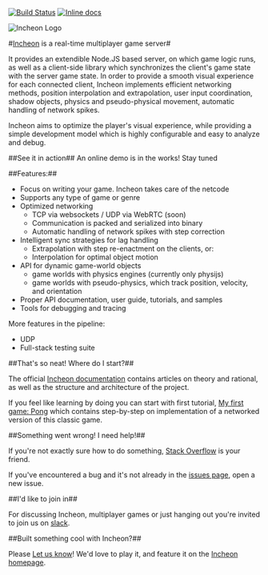 [![Build Status](https://travis-ci.org/OpherV/Incheon.svg?branch=master)](https://travis-ci.org/OpherV/Incheon) [![Inline docs](http://inch-ci.org/github/opherv/incheon.svg?branch=develop)](http://inch-ci.org/github/opherv/incheon)

![Incheon Logo](https://cloud.githubusercontent.com/assets/3951311/21020499/6f125344-bd7d-11e6-86e4-a4bb16b32f2a.png)

#[Incheon](http://incheon.gg) is a real-time multiplayer game server#

It provides an extendible Node.JS based server, on which game logic runs, as well as a client-side library
which synchronizes the client's game state with the server game state.  In order
to provide a smooth visual experience for each connected client, Incheon implements
efficient networking methods, position interpolation and extrapolation, user input
coordination, shadow objects, physics and pseudo-physical movement, automatic
handling of network spikes.

Incheon aims to optimize the player's visual experience, while providing
a simple development model which is highly configurable and easy to analyze
and debug.

##See it in action##
An online demo is in the works! Stay tuned

##Features:##

* Focus on writing your game. Incheon takes care of the netcode
* Supports any type of game or genre  
* Optimized networking
    * TCP via websockets / UDP via WebRTC (soon)
    * Communication is packed and serialized into binary 
    * Automatic handling of network spikes with step correction
* Intelligent sync strategies for lag handling
    * Extrapolation with step re-enactment on the clients, or:
    * Interpolation for optimal object motion
* API for dynamic game-world objects
    * game worlds with physics engines (currently only physijs)
    * game worlds with pseudo-physics, which track position, velocity, and orientation
* Proper API documentation, user guide, tutorials, and samples
* Tools for debugging and tracing

More features in the pipeline:

* UDP
* Full-stack testing suite

##That's so neat! Where do I start?##

The official [Incheon documentation](http://docs.incheon.gg) contains articles on theory and rational, as well as the structure and architecture of the project.

If you feel like learning by doing you can start with first tutorial, [My first game: Pong](http://docs.incheon.gg/develop/tutorial-MyFirstGame.html) which contains step-by-step on implementation of a networked version of this classic game.

##Something went wrong! I need help!##

If you're not exactly sure how to do something, [Stack Overflow](http://stackoverflow.com/questions/tagged/incheon) is your friend.

If you've encountered a bug and it's not already in the [issues page](https://github.com/OpherV/Incheon/issues), open a new issue.

##I'd like to join in##

For discussing Incheon, multiplayer games or just hanging out you're invited to join us on [slack](http://incheongg.slack.com).

##Built something cool with Incheon?##

Please [Let us know](http://www.twitter.com/opherv)! We'd love to play it, and feature it on the [Incheon homepage](http://incheon.gg).
